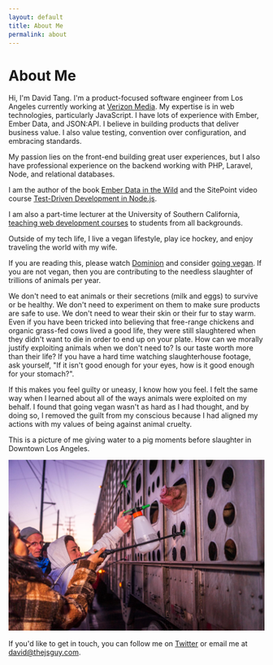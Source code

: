 ```yaml
---
layout: default
title: About Me
permalink: about
---
```

# About Me

Hi, I'm David Tang. I'm a product-focused software engineer from Los Angeles currently working at [Verizon Media](https://www.verizonmedia.com/). My expertise is in web technologies, particularly JavaScript. I have lots of experience with Ember, Ember Data, and JSON:API. I believe in building products that deliver business value. I also value testing, convention over configuration, and embracing standards.

My passion lies on the front-end building great user experiences, but I also have professional experience on the backend working with PHP, Laravel, Node, and relational databases.

I am the author of the book [Ember Data in the Wild](https://leanpub.com/emberdatainthewild) and the SitePoint video course [Test-Driven Development in Node.js](https://www.sitepoint.com/premium/courses/master-test-driven-development-in-node-js-2932).

I am also a part-time lecturer at the University of Southern California, [teaching web development courses](/teaching) to students from all backgrounds.

Outside of my tech life, I live a vegan lifestyle, play ice hockey, and enjoy traveling the world with my wife.

<div class="about-vegan">

<p>If you are reading this, please watch <a href="https://www.dominionmovement.com/watch" target="_blank">Dominion</a> and consider <a href="https://challenge22.com/" target="_blank" title="Join thousands of participants for a 22-day vegan experience. FREE!">going vegan</a>. If you are not vegan, then you are contributing to the needless slaughter of trillions of animals per year.</p>

<p>We don't need to eat animals or their secretions (milk and eggs) to survive or be healthy. We don't need to experiment on them to make sure products are safe to use. We don't need to wear their skin or their fur to stay warm. Even if you have been tricked into believing that free-range chickens and organic grass-fed cows lived a good life, they were still slaughtered when they didn't want to die in order to end up on your plate. How can we morally justify exploiting animals when we don't need to? Is our taste worth more than their life? If you have a hard time watching slaughterhouse footage, ask yourself, "If it isn't good enough for your eyes, how is it good enough for your stomach?".</p>

<p>If this makes you feel guilty or uneasy, I know how you feel. I felt the same way when I learned about all of the ways animals were exploited on my behalf. I found that going vegan wasn't as hard as I had thought, and by doing so, I removed the guilt from my conscious because I had aligned my actions with my values of being against animal cruelty.</p>

<p>This is a picture of me giving water to a pig moments before slaughter in Downtown Los Angeles.</p>

<img src="/images/pig-vigil.jpg" alt="picture of me giving water to a pig moments before slaughter">
</div>

If you'd like to get in touch, you can follow me on [Twitter](https://twitter.com/iamdtang) or email me at [david@thejsguy.com](mailto:david@thejsguy.com).
